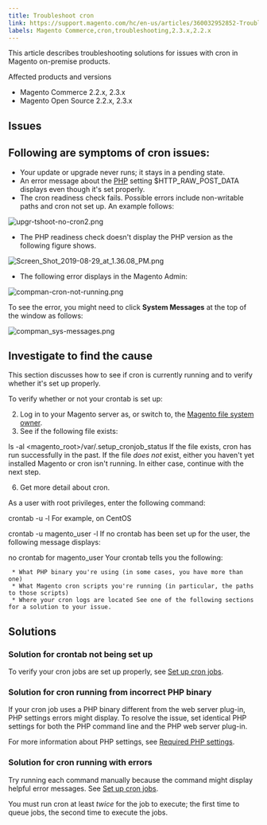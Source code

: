 ```yaml
---
title: Troubleshoot cron
link: https://support.magento.com/hc/en-us/articles/360032952852-Troubleshoot-cron
labels: Magento Commerce,cron,troubleshooting,2.3.x,2.2.x
---
```


This article describes troubleshooting solutions for issues with cron in Magento on-premise products.

 Affected products and versions

 
 * Magento Commerce 2.2.x, 2.3.x
 * Magento Open Source 2.2.x, 2.3.x 
 
 Issues
------

 Following are symptoms of cron issues:
--------------------------------------

 
 * Your update or upgrade never runs; it stays in a pending state.
 * An error message about the [PHP](https://glossary.magento.com/php) setting $HTTP\_RAW\_POST\_DATA displays even though it's set properly.
 *  The cron readiness check fails. Possible errors include non-writable paths and cron not set up. An example follows:

 ![upgr-tshoot-no-cron2.png](https://support.magento.com/hc/article_attachments/360037665751/upgr-tshoot-no-cron2.png)

 
 *  The PHP readiness check doesn't display the PHP version as the following figure shows.

 ![Screen_Shot_2019-08-29_at_1.36.08_PM.png](https://support.magento.com/hc/article_attachments/360037675012/Screen_Shot_2019-08-29_at_1.36.08_PM.png)

 
 *  The following error displays in the Magento Admin:

 ![compman-cron-not-running.png](https://support.magento.com/hc/article_attachments/360037666411/compman-cron-not-running.png)

 To see the error, you might need to click **System Messages** at the top of the window as follows:

 ![compman_sys-messages.png](https://support.magento.com/hc/article_attachments/360037666851/compman_sys-messages.png)

 
 
 Investigate to find the cause
-----------------------------

 This section discusses how to see if cron is currently running and to verify whether it's set up properly.

 To verify whether or not your crontab is set up:

 
 2. Log in to your Magento server as, or switch to, the [Magento file system owner](https://devdocs.magento.com/guides/v2.3/install-gde/prereq/file-sys-perms-over.html).
 4.  See if the following file exists:

 ls -al <magento\_root>/var/.setup\_cronjob\_status If the file exists, cron has run successfully in the past. If the file *does not* exist, either you haven't yet installed Magento or cron isn't running. In either case, continue with the next step.

 
 6.  Get more detail about cron.

 As a user with root privileges, enter the following command:

 crontab -u <Magento file system owner name> -l For example, on CentOS

 crontab -u magento\_user -l If no crontab has been set up for the user, the following message displays:

 no crontab for magento\_user Your crontab tells you the following:

 
	 * What PHP binary you're using (in some cases, you have more than one)
	 * What Magento cron scripts you're running (in particular, the paths to those scripts)
	 * Where your cron logs are located See one of the following sections for a solution to your issue.

 
 
 Solutions
---------

 ### Solution for crontab not being set up

 To verify your cron jobs are set up properly, see [Set up cron jobs](https://devdocs.magento.com/guides/v2.3/install-gde/install/post-install-config.html#post-install-cron).

 ### Solution for cron running from incorrect PHP binary

 If your cron job uses a PHP binary different from the web server plug-in, PHP settings errors might display. To resolve the issue, set identical PHP settings for both the PHP command line and the PHP web server plug-in.

 For more information about PHP settings, see [Required PHP settings](https://devdocs.magento.com/guides/v2.3/install-gde/prereq/php-settings.html).

 ### Solution for cron running with errors

 Try running each command manually because the command might display helpful error messages. See [Set up cron jobs](https://devdocs.magento.com/guides/v2.3/install-gde/install/post-install-config.html#post-install-cron).

 You must run cron at least *twice* for the job to execute; the first time to queue jobs, the second time to execute the jobs.

